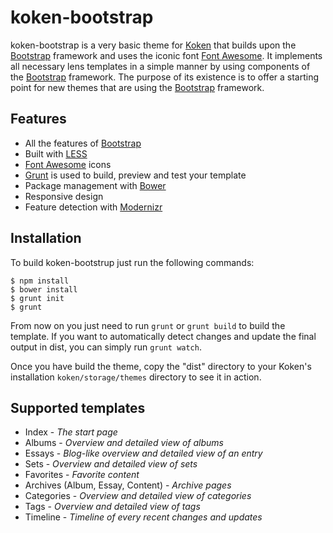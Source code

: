 koken-bootstrap
===============

koken-bootstrap is a very basic theme for [Koken](http://koken.me) that builds upon the [Bootstrap](http://getbootstrap.com) framework and uses the iconic font [Font Awesome](http://fortawesome.github.io/Font-Awesome). It implements all necessary lens templates in a simple manner by using components of the [Bootstrap](http://getbootstrap.com) framework. The purpose of its existence is to offer a starting point for new themes that are using the [Bootstrap](http://getbootstrap.com) framework.

Features
--------

  * All the features of [Bootstrap](http://getbootstrap.com)
  * Built with [LESS](http://lesscss.org)
  * [Font Awesome](http://fortawesome.github.io/Font-Awesome) icons
  * [Grunt](http://grunt.js) is used to build, preview and test your template
  * Package management with [Bower](http://bower.io/)
  * Responsive design
  * Feature detection with [Modernizr](http://modernizr.com)

Installation
------------

To build koken-bootstrup just run the following commands:

    $ npm install
    $ bower install
    $ grunt init
    $ grunt

From now on you just need to run `grunt` or `grunt build` to build the template.
If you want to automatically detect changes and update the final output in dist,
you can simply run `grunt watch`.

Once you have build the theme, copy the "dist" directory to your
Koken's installation `koken/storage/themes` directory to see it in action.

Supported templates
-------------------

  * Index - *The start page*
  * Albums - *Overview and detailed view of albums*
  * Essays - *Blog-like overview and detailed view of an entry*
  * Sets - *Overview and detailed view of sets*
  * Favorites - *Favorite content*
  * Archives (Album, Essay, Content) - *Archive pages*
  * Categories - *Overview and detailed view of categories*
  * Tags - *Overview and detailed view of tags*
  * Timeline - *Timeline of every recent changes and updates*
